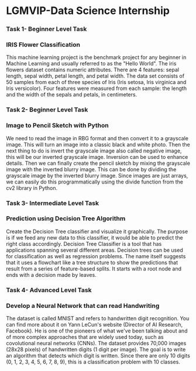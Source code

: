 # LGMVIP-Data Science Internship
### Task 1- Beginner Level Task
###  IRIS Flower Classification
This machine learning project is the benchmark project for any beginner in Machine Learning and usually referred to as the "Hello World". The iris flowers dataset contains numeric attributes.
There are 4 features: sepal length, sepal width, petal length, and petal width.
The data set consists of 50 samples from each of three species of Iris (Iris setosa, Iris virginica and Iris versicolor). Four features were measured from each sample: the length and the width of the sepals and petals, in centimeters.


### Task 2- Beginner Level Task
### Image to Pencil Sketch with Python
We need to read the image in RBG format and then convert it to a grayscale image. This will turn an image into a classic black and white photo. Then the next thing to do is invert the grayscale image also called negative image, this will be our inverted grayscale image. Inversion can be used to enhance details. Then we can finally create the pencil sketch by mixing the grayscale image with the inverted blurry image. This can be done by dividing the grayscale image by the inverted blurry image. Since images are just arrays, we can easily do this programmatically using the divide function from the cv2 library in Python.


### Task 3- Intermediate Level Task
### Prediction using Decision Tree Algorithm
Create the Decision Tree classifier and visualize it graphically. The purpose is if we feed any new data to this classifier, it would be able to predict the right class accordingly.
Decision Tree Classifier is a tool that has applications spanning several different areas. Decision trees can be used for classification as well as regression problems. The name itself suggests that it uses a flowchart like a tree structure to show the predictions that result from a series of feature-based splits. It starts with a root node and ends with a decision made by leaves.


### Task 4- Advanced Level Task
### Develop a Neural Network that can read Handwriting
The dataset is called MNIST and refers to handwritten digit recognition. You can find more about it on Yann LeCun's website (Director of AI Research, Facebook). He is one of the pioneers of what we've been talking about and of more complex approaches that are widely used today, such as covolutional neural networks (CNNs).
The dataset provides 70,000 images (28x28 pixels) of handwritten digits (1 digit per image).
The goal is to write an algorithm that detects which digit is written. Since there are only 10 digits (0, 1, 2, 3, 4, 5, 6, 7, 8, 9), this is a classification problem with 10 classes.
